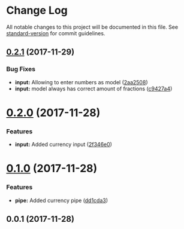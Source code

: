 # Change Log

All notable changes to this project will be documented in this file. See [standard-version](https://github.com/conventional-changelog/standard-version) for commit guidelines.

<a name="0.2.1"></a>
## [0.2.1](https://github.com/torbenm/ng2-currency/compare/v0.2.0...v0.2.1) (2017-11-29)


### Bug Fixes

* **input:** Allowing to enter numbers as model ([2aa2508](https://github.com/torbenm/ng2-currency/commit/2aa2508))
* **input:** model always has correct amount of fractions ([c9427a4](https://github.com/torbenm/ng2-currency/commit/c9427a4))



<a name="0.2.0"></a>
# [0.2.0](https://github.com/torbenm/ng2-currency/compare/v0.1.0...v0.2.0) (2017-11-28)


### Features

* **input:** Added currency input ([2f346e0](https://github.com/torbenm/ng2-currency/commit/2f346e0))



<a name="0.1.0"></a>
# [0.1.0](https://github.com/torbenm/ng2-currency/compare/v0.0.1...v0.1.0) (2017-11-28)


### Features

* **pipe:** Added currency pipe ([dd1cda3](https://github.com/torbenm/ng2-currency/commit/dd1cda3))



<a name="0.0.1"></a>
## 0.0.1 (2017-11-28)
